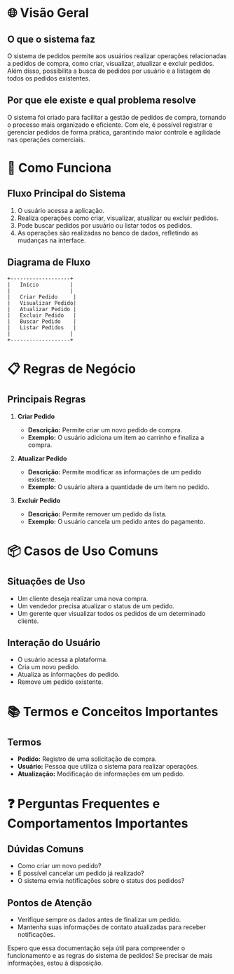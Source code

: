 # 🌐 Visão Geral

## O que o sistema faz
O sistema de pedidos permite aos usuários realizar operações relacionadas a pedidos de compra, como criar, visualizar, atualizar e excluir pedidos. Além disso, possibilita a busca de pedidos por usuário e a listagem de todos os pedidos existentes.

## Por que ele existe e qual problema resolve
O sistema foi criado para facilitar a gestão de pedidos de compra, tornando o processo mais organizado e eficiente. Com ele, é possível registrar e gerenciar pedidos de forma prática, garantindo maior controle e agilidade nas operações comerciais.

# 🔄 Como Funciona

## Fluxo Principal do Sistema
1. O usuário acessa a aplicação.
2. Realiza operações como criar, visualizar, atualizar ou excluir pedidos.
3. Pode buscar pedidos por usuário ou listar todos os pedidos.
4. As operações são realizadas no banco de dados, refletindo as mudanças na interface.

## Diagrama de Fluxo
```
+-------------------+
|   Início          |
|                   |
|   Criar Pedido     |
|   Visualizar Pedido|
|   Atualizar Pedido |
|   Excluir Pedido   |
|   Buscar Pedido    |
|   Listar Pedidos   |
|                   |
+-------------------+
```

# 📋 Regras de Negócio

## Principais Regras
1. **Criar Pedido**
   - **Descrição:** Permite criar um novo pedido de compra.
   - **Exemplo:** O usuário adiciona um item ao carrinho e finaliza a compra.

2. **Atualizar Pedido**
   - **Descrição:** Permite modificar as informações de um pedido existente.
   - **Exemplo:** O usuário altera a quantidade de um item no pedido.

3. **Excluir Pedido**
   - **Descrição:** Permite remover um pedido da lista.
   - **Exemplo:** O usuário cancela um pedido antes do pagamento.

# 📦 Casos de Uso Comuns

## Situações de Uso
- Um cliente deseja realizar uma nova compra.
- Um vendedor precisa atualizar o status de um pedido.
- Um gerente quer visualizar todos os pedidos de um determinado cliente.

## Interação do Usuário
- O usuário acessa a plataforma.
- Cria um novo pedido.
- Atualiza as informações do pedido.
- Remove um pedido existente.

# 📚 Termos e Conceitos Importantes

## Termos
- **Pedido:** Registro de uma solicitação de compra.
- **Usuário:** Pessoa que utiliza o sistema para realizar operações.
- **Atualização:** Modificação de informações em um pedido.

# ❓ Perguntas Frequentes e Comportamentos Importantes

## Dúvidas Comuns
- Como criar um novo pedido?
- É possível cancelar um pedido já realizado?
- O sistema envia notificações sobre o status dos pedidos?

## Pontos de Atenção
- Verifique sempre os dados antes de finalizar um pedido.
- Mantenha suas informações de contato atualizadas para receber notificações.

Espero que essa documentação seja útil para compreender o funcionamento e as regras do sistema de pedidos! Se precisar de mais informações, estou à disposição.